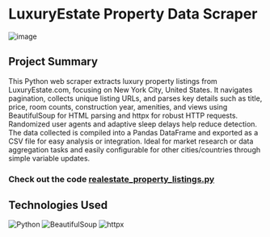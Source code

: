 # LuxuryEstate Property Data Scraper

![image](https://github.com/user-attachments/assets/666e2d00-2af2-4d54-9db2-ab5b6feebd24)


## Project Summary
This Python web scraper extracts luxury property listings from LuxuryEstate.com, focusing on New York City, United States. It navigates pagination, collects unique listing URLs, and parses key details such as title, price, room counts, construction year, amenities, and views using BeautifulSoup for HTML parsing and httpx for robust HTTP requests. Randomized user agents and adaptive sleep delays help reduce detection. The data collected is compiled into a Pandas DataFrame and exported as a CSV file for easy analysis or integration. Ideal for market research or data aggregation tasks and easily configurable for other cities/countries through simple variable updates.

### Check out the code [realestate_property_listings.py](https://github.com/Chi-Matty/luxury-property-data-scraper/blob/main/realestate_property_listings.py)

## Technologies Used
![Python](https://img.shields.io/badge/Python-3776AB?style=for-the-badge&logo=python&logoColor=white)
![BeautifulSoup](https://img.shields.io/badge/BeautifulSoup-FF6C37?style=for-the-badge&logo=beautifulsoup&logoColor=white)
![httpx](https://img.shields.io/badge/httpx-0052CC?style=for-the-badge&logo=httpx&logoColor=white)

